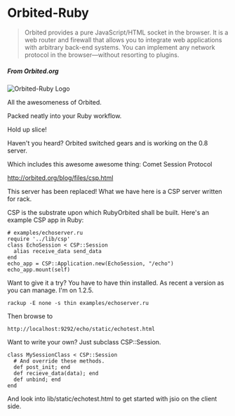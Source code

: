 # Orbited-Ruby

> Orbited provides a pure JavaScript/HTML socket in the browser. It is a web router and firewall that allows you to integrate web applications with arbitrary back-end systems. You can implement any network protocol in the browser—without resorting to plugins.
##### From Orbited.org

![Orbited-Ruby Logo](http://img505.imageshack.us/img505/1465/orbitedruby.png "Orbited-Ruby")

All the awesomeness of Orbited.

Packed neatly into your Ruby workflow.

Hold up slice!

Haven't you heard? Orbited switched gears and is working on the 0.8 server.

Which includes this awesome awesome thing: Comet Session Protocol

http://orbited.org/blog/files/csp.html

This server has been replaced! What we have here is a CSP server written for rack.

CSP is the substrate upon which RubyOrbited shall be built. Here's an example CSP app in Ruby:

    # examples/echoserver.ru
    require '../lib/csp'
    class EchoSession < CSP::Session
      alias receive_data send_data
    end
    echo_app = CSP::Application.new(EchoSession, "/echo")
    echo_app.mount(self)
    

Want to give it a try? You have to have thin installed. As recent a version as you can manage. I'm on 1.2.5.

    rackup -E none -s thin examples/echoserver.ru

Then browse to

    http://localhost:9292/echo/static/echotest.html

Want to write your own? Just subclass CSP::Session.

    class MySessionClass < CSP::Session
      # And override these methods.
      def post_init; end
      def recieve_data(data); end
      def unbind; end
    end

And look into lib/static/echotest.html to get started with jsio on the client side.

